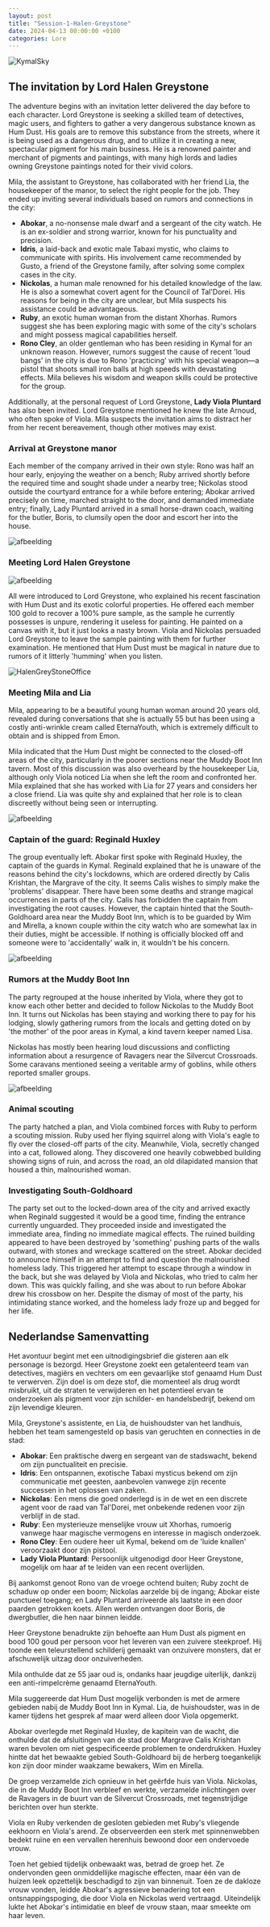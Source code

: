 ```yaml
---
layout: post
title: "Session-1-Halen-Greystone"
date: 2024-04-13 00:00:00 +0100
categories: Lore
---
```


![KymalSky](https://github.com/JanStaelens/JanStaelens.github.io/assets/40687012/283402d8-04cf-41f2-a0ac-528205b06053)

## The invitation by Lord Halen Greystone

The adventure begins with an invitation letter delivered the day before to each character. Lord Greystone is seeking a skilled team of detectives, magic users, and fighters to gather a very dangerous substance known as Hum Dust. His goals are to remove this substance from the streets, where it is being used as a dangerous drug, and to utilize it in creating a new, spectacular pigment for his main business. He is a renowned painter and merchant of pigments and paintings, with many high lords and ladies owning Greystone paintings noted for their vivid colors.

Mila, the assistant to Greystone, has collaborated with her friend Lia, the housekeeper of the manor, to select the right people for the job. They ended up inviting several individuals based on rumors and connections in the city:

- **Abokar**, a no-nonsense male dwarf and a sergeant of the city watch. He is an ex-soldier and strong warrior, known for his punctuality and precision.
- **Idris**, a laid-back and exotic male Tabaxi mystic, who claims to communicate with spirits. His involvement came recommended by Gusto, a friend of the Greystone family, after solving some complex cases in the city.
- **Nickolas**, a human male renowned for his detailed knowledge of the law. He is also a somewhat covert agent for the Council of Tal'Dorei. His reasons for being in the city are unclear, but Mila suspects his assistance could be advantageous.
- **Ruby**, an exotic human woman from the distant Xhorhas. Rumors suggest she has been exploring magic with some of the city's scholars and might possess magical capabilities herself.
- **Rono Cley**, an older gentleman who has been residing in Kymal for an unknown reason. However, rumors suggest the cause of recent 'loud bangs' in the city is due to Rono 'practicing' with his special weapon—a pistol that shoots small iron balls at high speeds with devastating effects. Mila believes his wisdom and weapon skills could be protective for the group.

Additionally, at the personal request of Lord Greystone, **Lady Viola Pluntard** has also been invited. Lord Greystone mentioned he knew the late Arnoud, who often spoke of Viola. Mila suspects the invitation aims to distract her from her recent bereavement, though other motives may exist.

### Arrival at Greystone manor

Each member of the company arrived in their own style: Rono was half an hour early, enjoying the weather on a bench; Ruby arrived shortly before the required time and sought shade under a nearby tree; Nickolas stood outside the courtyard entrance for a while before entering; Abokar arrived precisely on time, marched straight to the door, and demanded immediate entry; finally, Lady Pluntard arrived in a small horse-drawn coach, waiting for the butler, Boris, to clumsily open the door and escort her into the house.

![afbeelding](https://github.com/JanStaelens/JanStaelens.github.io/assets/40687012/20e5af82-c6f2-40ed-acc4-d90b1a10c1d1)

### Meeting Lord Halen Greystone

![afbeelding](https://github.com/JanStaelens/JanStaelens.github.io/assets/40687012/d8ba8bea-d5f4-40b6-8e9d-22bbfcc39257)

All were introduced to Lord Greystone, who explained his recent fascination with Hum Dust and its exotic colorful properties. He offered each member 100 gold to recover a 100% pure sample, as the sample he currently possesses is unpure, rendering it useless for painting. He painted on a canvas with it, but it just looks a nasty brown. Viola and Nickolas persuaded Lord Greystone to leave the sample painting with them for further examination. He mentioned that Hum Dust must be magical in nature due to rumors of it litterly 'humming' when you listen.

![HalenGreyStoneOffice](https://github.com/JanStaelens/JanStaelens.github.io/assets/40687012/dc795a58-7e1a-4f7b-8129-896d0dc299f3)

### Meeting Mila and Lia

Mila, appearing to be a beautiful young human woman around 20 years old, revealed during conversations that she is actually 55 but has been using a costly anti-wrinkle cream called EternaYouth, which is extremely difficult to obtain and is shipped from Emon.

Mila indicated that the Hum Dust might be connected to the closed-off areas of the city, particularly in the poorer sections near the Muddy Boot Inn tavern. Most of this discussion was also overheard by the housekeeper Lia, although only Viola noticed Lia when she left the room and confronted her. Mila explained that she has worked with Lia for 27 years and considers her a close friend. Lia was quite shy and explained that her role is to clean discreetly without being seen or interrupting.

![afbeelding](https://github.com/JanStaelens/JanStaelens.github.io/assets/40687012/761d7bba-b9dc-47fc-8391-0d6a140e78e7)


### Captain of the guard: Reginald Huxley

The group eventually left. Abokar first spoke with Reginald Huxley, the captain of the guards in Kymal. Reginald explained that he is unaware of the reasons behind the city's lockdowns, which are ordered directly by Calis Krishtan, the Margrave of the city. It seems Calis wishes to simply make the 'problems' disappear. There have been some deaths and strange magical occurrences in parts of the city. Calis has forbidden the captain from investigating the root causes. However, the captain hinted that the South-Goldhoard area near the Muddy Boot Inn, which is to be guarded by Wim and Mirella, a known couple within the city watch who are somewhat lax in their duties, might be accessible. If nothing is officially blocked off and someone were to 'accidentally' walk in, it wouldn't be his concern.

![afbeelding](https://github.com/JanStaelens/JanStaelens.github.io/assets/40687012/fb031f09-e99e-4b76-8c86-fde0a4f42dd1)

### Rumors at the Muddy Boot Inn

The party regrouped at the house inherited by Viola, where they got to know each other better and decided to follow Nickolas to the Muddy Boot Inn. It turns out Nickolas has been staying and working there to pay for his lodging, slowly gathering rumors from the locals and getting doted on by 'the mother' of the poor areas in Kymal, a kind tavern keeper named Lisa.

Nickolas has mostly been hearing loud discussions and conflicting information about a resurgence of Ravagers near the Silvercut Crossroads. Some caravans mentioned seeing a veritable army of goblins, while others reported smaller groups.

![afbeelding](https://github.com/JanStaelens/JanStaelens.github.io/assets/40687012/f9f9a758-e9e9-419a-a163-c5c00c59850d)


### Animal scouting

The party hatched a plan, and Viola combined forces with Ruby to perform a scouting mission. Ruby used her flying squirrel along with Viola's eagle to fly over the closed-off parts of the city. Meanwhile, Viola, secretly changed into a cat, followed along. They discovered one heavily cobwebbed building showing signs of ruin, and across the road, an old dilapidated mansion that housed a thin, malnourished woman.

### Investigating South-Goldhoard

The party set out to the locked-down area of the city and arrived exactly when Reginald suggested it would be a good time, finding the entrance currently unguarded. They proceeded inside and investigated the immediate area, finding no immediate magical effects. The ruined building appeared to have been destroyed by 'something' pushing parts of the walls outward, with stones and wreckage scattered on the street. Abokar decided to announce himself in an attempt to find and question the malnourished homeless lady. This triggered her attempt to escape through a window in the back, but she was delayed by Viola and Nickolas, who tried to calm her down. This was quickly failing, and she was about to run before Abokar drew his crossbow on her. Despite the dismay of most of the party, his intimidating stance worked, and the homeless lady froze up and begged for her life.


## Nederlandse Samenvatting

Het avontuur begint met een uitnodigingsbrief die gisteren aan elk personage is bezorgd. Heer Greystone zoekt een getalenteerd team van detectives, magiërs en vechters om een gevaarlijke stof genaamd Hum Dust te verwerven. Zijn doel is om deze stof, die momenteel als drug wordt misbruikt, uit de straten te verwijderen en het potentieel ervan te onderzoeken als pigment voor zijn schilder- en handelsbedrijf, bekend om zijn levendige kleuren.

Mila, Greystone's assistente, en Lia, de huishoudster van het landhuis, hebben het team samengesteld op basis van geruchten en connecties in de stad:

- **Abokar**: Een praktische dwerg en sergeant van de stadswacht, bekend om zijn punctualiteit en precisie.
- **Idris**: Een ontspannen, exotische Tabaxi mysticus bekend om zijn communicatie met geesten, aanbevolen vanwege zijn recente successen in het oplossen van zaken.
- **Nickolas**: Een mens die goed onderlegd is in de wet en een discrete agent voor de raad van Tal'Dorei, met onbekende redenen voor zijn verblijf in de stad.
- **Ruby**: Een mysterieuze menselijke vrouw uit Xhorhas, rumoerig vanwege haar magische vermogens en interesse in magisch onderzoek.
- **Rono Cley**: Een oudere heer uit Kymal, bekend om de 'luide knallen' veroorzaakt door zijn pistool.
- **Lady Viola Pluntard**: Persoonlijk uitgenodigd door Heer Greystone, mogelijk om haar af te leiden van een recent overlijden.

Bij aankomst genoot Rono van de vroege ochtend buiten; Ruby zocht de schaduw op onder een boom; Nickolas aarzelde bij de ingang; Abokar eiste punctueel toegang; en Lady Pluntard arriveerde als laatste in een door paarden getrokken koets. Allen werden ontvangen door Boris, de dwergbutler, die hen naar binnen leidde.

Heer Greystone benadrukte zijn behoefte aan Hum Dust als pigment en bood 100 goud per persoon voor het leveren van een zuivere steekproef. Hij toonde een teleurstellend schilderij gemaakt van onzuivere monsters, dat er afschuwelijk uitzag door onzuiverheden.

Mila onthulde dat ze 55 jaar oud is, ondanks haar jeugdige uiterlijk, dankzij een anti-rimpelcrème genaamd EternaYouth.

Mila suggereerde dat Hum Dust mogelijk verbonden is met de armere gebieden nabij de Muddy Boot Inn in Kymal. Lia, de huishoudster, was in de kamer tijdens het gesprek af maar werd alleen door Viola opgemerkt.

Abokar overlegde met Reginald Huxley, de kapitein van de wacht, die onthulde dat de afsluitingen van de stad door Margrave Calis Krishtan waren bevolen om niet gespecificeerde problemen te onderdrukken. Huxley hintte dat het bewaakte gebied South-Goldhoard bij de herberg toegankelijk kon zijn door minder waakzame bewakers, Wim en Mirella.

De groep verzamelde zich opnieuw in het geërfde huis van Viola. Nickolas, die in de Muddy Boot Inn verbleef en werkte, verzamelde inlichtingen over de Ravagers in de buurt van de Silvercut Crossroads, met tegenstrijdige berichten over hun sterkte.

Viola en Ruby verkenden de gesloten gebieden met Ruby's vliegende eekhoorn en Viola's arend. Ze observeerden een sterk met spinnenwebben bedekt ruïne en een vervallen herenhuis bewoond door een ondervoede vrouw.

Toen het gebied tijdelijk onbewaakt was, betrad de groep het. Ze ondervonden geen onmiddellijke magische effecten, maar één van de huizen leek opzettelijk beschadigd to zijn van binnenuit. Toen ze de dakloze vrouw vonden, leidde Abokar's agressieve benadering tot een ontsnappingspoging, die door Viola en Nickolas werd vertraagd. Uiteindelijk lukte het Abokar's intimidatie en bleef de vrouw staan, maar smeekte om haar leven.
